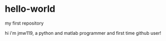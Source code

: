 # hello-world
my first repository

hi i'm jmw119, a python and matlab programmer and first time github user!
